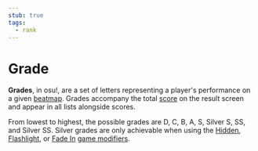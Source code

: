```yaml
---
stub: true
tags:
  - rank
---
```


# Grade

**Grades**, in osu!, are a set of letters representing a player's performance on a given [beatmap](/wiki/Beatmaps). Grades accompany the total [score](/wiki/Score) on the result screen and appear in all lists alongside scores.

From lowest to highest, the possible grades are D, C, B, A, S, Silver S, SS, and Silver SS. Silver grades are only achievable when using the [Hidden](/wiki/Game_modifier/Hidden), [Flashlight](/wiki/Game_modifier/Flashlight), or [Fade In](/wiki/Game_modifier/Fade_In) [game modifiers](/wiki/Game_modifier).

<!-- TODO: Add links-->
